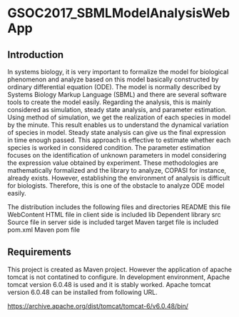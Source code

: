 # GSOC2017_SBMLModelAnalysisWebApp
## Introduction
In systems biology, it is very important to formalize the model for biological phenomenon and analyze based on this model basically constructed by ordinary differential equation (ODE). The model is normally described by Systems Biology Markup Language (SBML) and there are several software tools to create the model easily. Regarding the analysis, this is mainly considered as simulation, steady state analysis, and parameter estimation. Using method of simulation, we get the realization of each species in model by the minute. This result enables us to understand the dynamical variation of species in model. Steady state analysis can give us the final expression in time enough passed. This approach is effective to estimate whether each species is worked in considered condition. The parameter estimation focuses on the identification of unknown parameters in model considering the expression value obtained by experiment. These methodologies are mathematically formalized and the library to analyze, COPASI for instance, already exists. However, establishing the environment of analysis is difficult for biologists. Therefore, this is one of the obstacle to analyze ODE model easily.

The distribution includes the following files and directories 
README           this file
WebContent       HTML file in client side is included
lib              Dependent library
src              Source file in server side is included
target           Maven target file is included
pom.xml          Maven pom file

## Requirements
This project is created as Maven project. However the application of apache tomcat is not contatined to configure.
In development environment, Apache tomcat version 6.0.48 is used and it is stably worked.
Apache tomcat version 6.0.48 can be installed from following URL.

https://archive.apache.org/dist/tomcat/tomcat-6/v6.0.48/bin/

